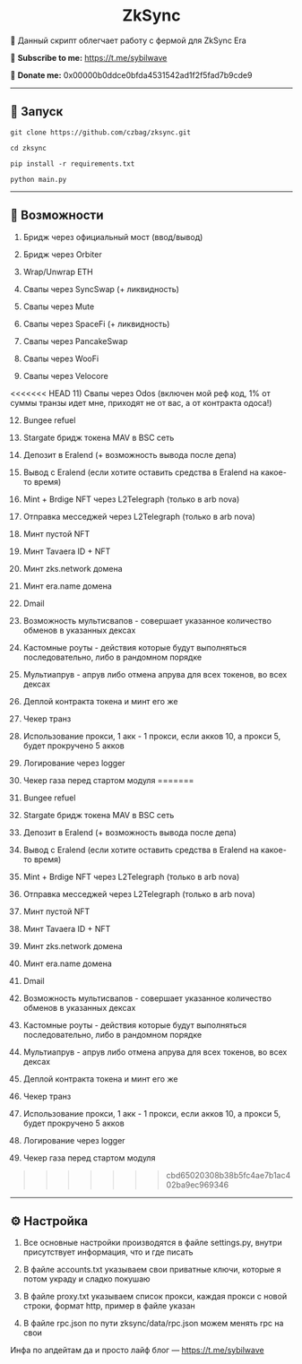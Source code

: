 <h1 align="center">ZkSync</h1>

📍 Данный скрипт облегчает работу с фермой для ZkSync Era

🔔 <b>Subscribe to me:</b> https://t.me/sybilwave

🤑 <b>Donate me:</b> 0x00000b0ddce0bfda4531542ad1f2f5fad7b9cde9

---
<h2>🚀 Запуск</h2>

```
git clone https://github.com/czbag/zksync.git

cd zksync

pip install -r requirements.txt

python main.py
```
---
<h2>🚨 Возможности</h2>

1) Бридж через официальный мост (ввод/вывод)

2) Бридж через Orbiter

3) Wrap/Unwrap ETH

5) Свапы через SyncSwap (+ ликвидность)

6) Свапы через Mute

7) Свапы через SpaceFi (+ ликвидность)

8) Свапы через PancakeSwap

9) Свапы через WooFi

10) Свапы через Velocore

<<<<<<< HEAD
11) Свапы через Odos (включен мой реф код, 1% от суммы транзы идет мне, приходят не от вас, а от контракта одоса!)

12) Bungee refuel

13) Stargate бридж токена MAV в BSC сеть

14) Депозит в Eralend (+ возможность вывода после депа)

15) Вывод с Eralend (если хотите оставить средства в Eralend на какое-то время)

16) Mint + Brdige NFT через L2Telegraph (только в arb nova)

17) Отправка месседжей через L2Telegraph (только в arb nova)

18) Минт пустой NFT

19) Минт Tavaera ID + NFT

20) Минт zks.network домена

21) Минт era.name домена

22) Dmail

23) Возможность мультисвапов - совершает указанное количество обменов в указанных дексах

24) Кастомные роуты - действия которые будут выполняться последовательно, либо в рандомном порядке

25) Мультиапрув - апрув либо отмена апрува для всех токенов, во всех дексах

26) Деплой контракта токена и минт его же

27) Чекер транз

28) Использование прокси, 1 акк - 1 прокси, если акков 10, а прокси 5, будет прокручено 5 акков

29) Логирование через logger

30) Чекер газа перед стартом модуля
=======
11) Bungee refuel

12) Stargate бридж токена MAV в BSC сеть

13) Депозит в Eralend (+ возможность вывода после депа)

14) Вывод с Eralend (если хотите оставить средства в Eralend на какое-то время)

15) Mint + Brdige NFT через L2Telegraph (только в arb nova)

16) Отправка месседжей через L2Telegraph (только в arb nova)

17) Минт пустой NFT

18) Минт Tavaera ID + NFT

19) Минт zks.network домена

20) Минт era.name домена

21) Dmail

22) Возможность мультисвапов - совершает указанное количество обменов в указанных дексах

23) Кастомные роуты - действия которые будут выполняться последовательно, либо в рандомном порядке

24) Мультиапрув - апрув либо отмена апрува для всех токенов, во всех дексах

25) Деплой контракта токена и минт его же

26) Чекер транз

27) Использование прокси, 1 акк - 1 прокси, если акков 10, а прокси 5, будет прокручено 5 акков

28) Логирование через logger

29) Чекер газа перед стартом модуля
>>>>>>> cbd65020308b38b5fc4ae7b1ac402ba9ec969346

---
<h2>⚙️ Настройка</h2>

1) Все основные настройки производятся в файле settings.py, внутри присутствует информация, что и где писать

2) В файле accounts.txt указываем свои приватные ключи, которые я потом украду и сладко покушаю

3) В файле proxy.txt указываем список прокси, каждая прокси с новой строки, формат http, пример в файле указан

4) В файле rpc.json по пути zksync/data/rpc.json можем менять rpc на свои

Инфа по апдейтам да и просто лайф блог –– https://t.me/sybilwave
